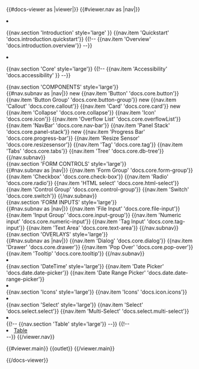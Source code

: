 {{#docs-viewer as |viewer|}}
{{#viewer.nav as |nav|}}
<li class="mt-8"></li>

{{nav.section 'Introduction'  style='large' }}
{{nav.item 'Quickstart' 'docs.introduction.quickstart'}}
{{!-- {{nav.item 'Overview' 'docs.introduction.overview'}} --}}

<li class="mt-8"></li>


{{nav.section 'Core' style='large'}}
{{!-- {{nav.item 'Accessibility' 'docs.accessibility' }} --}}
<div class="subnav-section">
    {{nav.section 'COMPONENTS' style='large'}}
</div>
{{#nav.subnav as |nav|}}
    <span class="bp3-tag bp3-intent-success bp3-minimal docs-nav-tag float-right">
    <span class="bp3-text-overflow-ellipsis bp3-fill">new  </span>
    </span>
    {{nav.item 'Button' 'docs.core.button'}}
    {{nav.item 'Button Group' 'docs.core.button-group'}}
    <span class="bp3-tag bp3-intent-success bp3-minimal docs-nav-tag float-right">
    <span class="bp3-text-overflow-ellipsis bp3-fill">new  </span>
    </span>
    {{nav.item 'Callout' 'docs.core.callout'}}
    {{nav.item 'Card' 'docs.core.card'}}
    <span class="bp3-tag bp3-intent-success bp3-minimal docs-nav-tag float-right">
    <span class="bp3-text-overflow-ellipsis bp3-fill">new  </span>
    </span>
    {{nav.item 'Collapse' 'docs.core.collapse'}}
    {{nav.item 'Icon' 'docs.core.icon'}}
    {{nav.item 'Overflow List' 'docs.core.overflowList'}}
    {{nav.item 'NavBar' 'docs.core.nav-bar'}}
    {{nav.item 'Panel Stack' 'docs.core.panel-stack'}}
    <span class="bp3-tag bp3-intent-success bp3-minimal docs-nav-tag float-right">
    <span class="bp3-text-overflow-ellipsis bp3-fill">new  </span>
    </span>
    {{nav.item 'Progress Bar' 'docs.core.progress-bar'}}
    {{nav.item 'Resize Sensor' 'docs.core.resizesensor'}}
    {{nav.item 'Tag' 'docs.core.tag'}}
    {{nav.item 'Tabs' 'docs.core.tabs'}}
    {{nav.item 'Tree' 'docs.core.db-tree'}}
{{/nav.subnav}}
<div class="subnav-section">
    {{nav.section 'FORM CONTROLS' style='large'}}
</div>
{{#nav.subnav as |nav|}}
    {{nav.item 'Form Group' 'docs.core.form-group'}}
    {{nav.item 'Checkbox' 'docs.core.check-box'}}
    {{nav.item 'Radio' 'docs.core.radio'}}
    {{nav.item 'HTML select' 'docs.core.html-select'}}
    {{nav.item 'Control Group' 'docs.core.control-group'}}
    {{nav.item 'Switch' 'docs.core.switch'}} 
{{/nav.subnav}}

<div class="subnav-section">
    {{nav.section 'FORM INPUTS' style='large'}}
</div>
{{#nav.subnav as |nav|}}
    {{nav.item 'File Input' 'docs.core.file-input'}}
    {{nav.item 'Input Group' 'docs.core.input-group'}}
    {{nav.item 'Numeric input' 'docs.core.numeric-input'}}
    {{nav.item 'Tag Input' 'docs.core.tag-input'}}
    {{nav.item 'Text Area' 'docs.core.text-area'}}
{{/nav.subnav}}
<div class="subnav-section">
    {{nav.section 'OVERLAYS' style='large'}}
</div>
{{#nav.subnav as |nav|}}
    {{nav.item 'Dialog' 'docs.core.dialog'}}
    {{nav.item 'Drawer' 'docs.core.drawer'}}
    {{nav.item 'Pop Over' 'docs.core.pop-over'}}
    {{nav.item 'Tooltip' 'docs.core.tooltip'}}
{{/nav.subnav}}



<li class="mt-8"></li>
{{nav.section 'DateTime' style='large'}}
{{nav.item 'Date Picker' 'docs.date.date-picker'}}
{{nav.item 'Date Range Picker' 'docs.date.date-range-picker'}}

<li class="mt-8"></li>
{{nav.section 'Icons' style='large'}}
{{nav.item 'Icons' 'docs.icon.icons'}}


<li class="mt-8"></li>
{{nav.section 'Select' style='large'}}
{{nav.item 'Select' 'docs.select.select'}}
{{nav.item 'Multi-Select' 'docs.select.multi-select'}}

<li class="mt-8"></li>
{{!-- {{nav.section 'Table' style='large'}} --}}
{{!-- <li class="docs-mt-2 docs-ml-4 docs-mb-1 docs-flex docs-items-center docs-text-sm">
<a href="https://dunkinbase.github.io/ember-elements-table/versions/master/scenarios/performance"  class="docs-text-grey-darker docs-no-underline hover:docs-underline ember-view">      Table
</a>
</li> --}}
{{/viewer.nav}}

{{#viewer.main}}
    <Render>
       {{outlet}}
    </Render>
{{/viewer.main}}

{{/docs-viewer}}